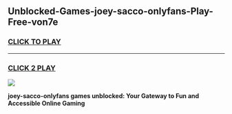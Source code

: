 
## Unblocked-Games-joey-sacco-onlyfans-Play-Free-von7e
<h3>
<a href="https://premium76.site?title=joey-sacco-onlyfans&ref=23A">CLICK TO PLAY</a></h3>
<hr>

<h3>
<a href="https://premium76.site?title=joey-sacco-onlyfans&ref=23A">CLICK 2 PLAY</a>
  
</h3>

<a href="https://premium76.site?title=joey-sacco-onlyfans&ref=23A"><img src="https://clearcache.store/games.png"></a>


**joey-sacco-onlyfans games unblocked: Your Gateway to Fun and Accessible Online Gaming**
